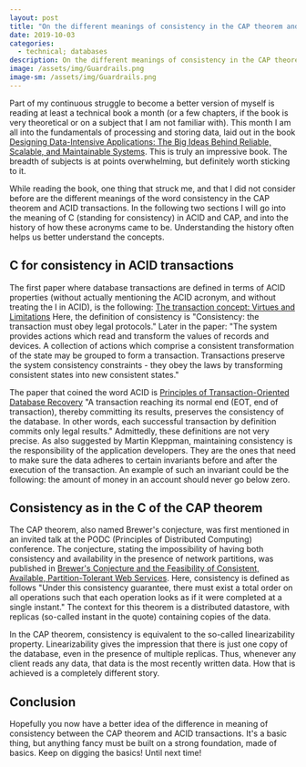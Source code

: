 ```yaml
---
layout: post
title: "On the different meanings of consistency in the CAP theorem and ACID transactions"
date: 2019-10-03
categories:
  - technical; databases
description: On the different meanings of consistency in the CAP theorem and ACID transactions 
image: /assets/img/Guardrails.png
image-sm: /assets/img/Guardrails.png
---
```

Part of my continuous struggle to become a better version of myself is reading at least a technical book a month (or a few chapters, if the book is very theoretical or on a subject that I am not familiar with). This month I am all into the fundamentals of processing and storing data, laid out in the book <a target="_blank" href="https://www.amazon.com/gp/product/1449373321/ref=as_li_tl?ie=UTF8&camp=1789&creative=9325&creativeASIN=1449373321&linkCode=as2&tag=farcasia-20&linkId=c3c5d9a87595e26b578a02bdb6edbc40">Designing Data-Intensive Applications: The Big Ideas Behind Reliable, Scalable, and Maintainable Systems</a>. This is truly an impressive book. The breadth of subjects is at points overwhelming, but definitely worth sticking to it.

While reading the book, one thing that struck me, and that I did not consider before are the different meanings of the word consistency in the CAP theorem and ACID transactions. In the following two sections I will go into the meaning of C (standing for consistency) in ACID and CAP, and into the history of how these acronyms came to be. Understanding the history often helps us better understand the concepts.

<h2> C for consistency in ACID transactions </h2>
The first paper where database transactions are defined in terms of ACID properties (without actually mentioning the ACID acronym, and without treating the I in ACID), is the following: <a target="_blank" href="https://www.hpl.hp.com/techreports/tandem/TR-81.3.pdf">The transaction concept: Virtues and Limitations</a>
Here, the definition of consistency is "Consistency: the transaction must obey legal protocols." Later in the paper: "The system provides actions which read and transform the values of records and devices. A collection of actions which comprise a consistent transformation of the state may be grouped to form a transaction. Transactions preserve the system consistency constraints - they obey the laws by transforming consistent states into new consistent states."

The paper that coined the word ACID is <a target="_blank" href="https://web.stanford.edu/class/cs340v/papers/recovery.pdf">Principles of Transaction-Oriented Database Recovery</a> 
"A transaction reaching its normal end (EOT, end of transaction), thereby committing its results, preserves the consistency of the database. In other words, each successful transaction by definition commits only legal results."
Admittedly, these definitions are not very precise. As also suggested by Martin Kleppman, maintaining consistency is the responsibility of the application developers. They are the ones that need to make sure the data adheres to certain invariants before and after the execution of the transaction. An example of such an invariant could be the following: the amount of money in an account should never go below zero.

<h2> Consistency as in the C of the CAP theorem </h2>
The CAP theorem, also named Brewer's conjecture, was first mentioned in an invited talk at the PODC (Principles of Distributed Computing) conference. The conjecture, stating the impossibility of having both consistency and availability in the presence of network partitions, was published in <a target="_blank" href="https://users.ece.cmu.edu/~adrian/731-sp04/readings/GL-cap.pdf">Brewer's Conjecture and the Feasibility of Consistent, Available, Partition-Tolerant Web Services</a>. Here, consistency is defined as follows "Under this consistency guarantee, there must exist a total order on all operations such that each operation looks as if it were completed at a single instant." The context for this theorem is a distributed datastore, with replicas (so-called instant in the quote)  containing copies of the data.

In the CAP theorem, consistency is equivalent to the so-called linearizability property. Linearizability gives the impression that there is just one copy of the database, even in the presence of multiple replicas. Thus, whenever any client reads any data, that data is the most recently written data. How that is achieved is a completely different story.

<h2> Conclusion </h2>
Hopefully you now have a better idea of the difference in meaning of consistency between the CAP theorem and ACID transactions. It's a basic thing, but anything fancy must be built on a strong foundation, made of basics.
Keep on digging the basics! Until next time!


